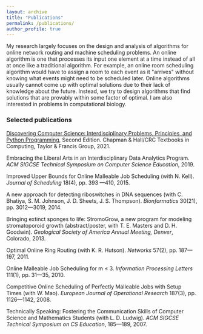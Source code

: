 ```yaml
---
layout: archive
title: "Publications"
permalink: /publications/
author_profile: true
---
```

 
 My research largely focuses on the design and analysis of algorithms for online network routing and machine scheduling problems. An online algorithm is one that processes its input one element at a time instead of all at once like a traditional algorithm. For example, an online room scheduling algorithm would have to assign a room to each event as it "arrives" without knowing what events might need to be scheduled later. Online algorithms usually cannot come up with optimal solutions due to their lack of knowledge about the future. Instead, we try to design algorithms that find solutions that are provably within some factor of optimal. I am also interested in problems in computational biology.

### Selected publications

[Discovering Computer Science: Interdisciplinary Problems, Principles, and Python Programming](http://www.discoveringcs.net), Second Edition. Chapman & Hall/CRC Textbooks in Computing, Taylor & Francis Group, 2021.

Embracing the Liberal Arts in an Interdisciplinary Data Analytics Program.  *ACM SIGCSE Technical Symposium on Computer Science Education*, 2019.

Improved Upper Bounds for Online Malleable Job Scheduling (with N. Kell). *Journal of Scheduling* 18(4), pp. 393 —410, 2015.

A new approach for detecting riboswitches in DNA sequences (with C. Bhatiya, S. M. Johnson, J. D. Sheets, J. S. Thompson).  *Bionformatics* 30(21), pp. 3012—3019, 2014.

Bringing extinct sponges to life: StromoGrow, a new program for modeling stromatoporoid growth (abstract/poster, with T. E. Masters and D. H. Goodwin).  *Geological Society of America Annual Meeting, Denver*, Colorado, 2013.

Optimal Online Ring Routing (with K. R. Hutson).  *Networks* 57(2), pp. 187—197, 2011.

Online Malleable Job Scheduling for m ≤ 3.  *Information Processing Letters* 111(1), pp. 31—35, 2010.

Competitive Online Scheduling of Perfectly Malleable Jobs with Setup Times (with W. Mao).  *European Journal of Operational Research* 187(3), pp. 1126—1142, 2008.

Technically Speaking: Fostering the Communication Skills of Computer Science and Mathematics Students (with L. D. Ludwig).  *ACM SIGCSE Technical Symposium on CS Education*, 185—189, 2007.
